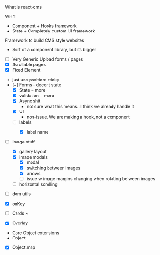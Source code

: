 What is react-cms

WHY
- Component + Hooks framework
- State + Completely custom UI framework

Framework to build CMS style websites

- Sort of a component library, but its bigger

- [ ] Very Generic Upload forms / pages
- [x] Scrollable pages
- [x] Fixed Element
 - just use position: sticky
- [~] Forms - decent state
  - [x] State ~ more
   - [x] validation ~ more 
  - [x] Async shit
    - not sure what this means.. I think we already handle it
  - [x] UI
    - non-issue. We are making a hook, not a component
  - [ ] labels
    - [x] label name


- [ ] Image stuff
  - [x] gallery layout
  - [x] image modals
    - [x] modal
    - [x] switching between images
    - [x] arrows
    - [ ] issue w image margins changing when rotating between images
  - [ ] horizontal scrolling

- [ ] dom utils
 - [x] onKey

- [ ] Cards ~

- [x] Overlay

- Core Object extensions
 - Object
  - [x] Object.map